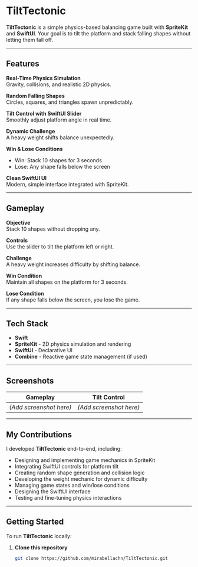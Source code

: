 # TiltTectonic

**TiltTectonic** is a simple physics-based balancing game built with **SpriteKit** and **SwiftUI**. Your goal is to tilt the platform and stack falling shapes without letting them fall off.

---

## Features

**Real-Time Physics Simulation**  
Gravity, collisions, and realistic 2D physics.

**Random Falling Shapes**  
Circles, squares, and triangles spawn unpredictably.

**Tilt Control with SwiftUI Slider**  
Smoothly adjust platform angle in real time.

**Dynamic Challenge**  
A heavy weight shifts balance unexpectedly.

**Win & Lose Conditions**  
- Win: Stack 10 shapes for 3 seconds  
- Lose: Any shape falls below the screen

**Clean SwiftUI UI**  
Modern, simple interface integrated with SpriteKit.

---

## Gameplay

**Objective**  
Stack 10 shapes without dropping any.

**Controls**  
Use the slider to tilt the platform left or right.

**Challenge**  
A heavy weight increases difficulty by shifting balance.

**Win Condition**  
Maintain all shapes on the platform for 3 seconds.

**Lose Condition**  
If any shape falls below the screen, you lose the game.

---

## Tech Stack

- **Swift**
- **SpriteKit** - 2D physics simulation and rendering
- **SwiftUI** - Declarative UI
- **Combine** - Reactive game state management (if used)

---

## Screenshots

| Gameplay                                | Tilt Control                          |
|-----------------------------------------|----------------------------------------|
| *(Add screenshot here)*                 | *(Add screenshot here)*               |

---

## My Contributions

I developed **TiltTectonic** end-to-end, including:

- Designing and implementing game mechanics in SpriteKit
- Integrating SwiftUI controls for platform tilt
- Creating random shape generation and collision logic
- Developing the weight mechanic for dynamic difficulty
- Managing game states and win/lose conditions
- Designing the SwiftUI interface
- Testing and fine-tuning physics interactions

---

## Getting Started

To run **TiltTectonic** locally:

1. **Clone this repository**
   ```bash
   git clone https://github.com/mirabellachn/TiltTectonic.git

